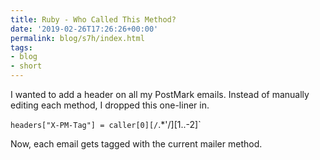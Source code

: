 ```yaml
---
title: Ruby - Who Called This Method?
date: '2019-02-26T17:26:26+00:00'
permalink: blog/s7h/index.html
tags:
- blog
- short
---
```


I wanted to add a header on all my PostMark emails. Instead of manually editing each method, I dropped this one-liner in.

`headers["X-PM-Tag"] = caller[0][/`.*'/][1..-2]`

Now, each email gets tagged with the current mailer method.
